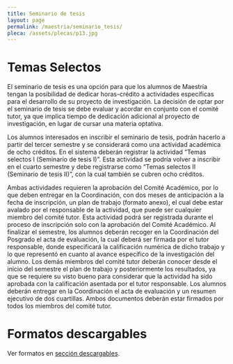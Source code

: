 ```yaml
---
title: Seminario de tesis
layout: page
permalink: /maestria/seminario_tesis/
pleca: /assets/plecas/p13.jpg
---
```


# Temas Selectos


El seminario de tesis es una opción para que los alumnos de Maestría
tengan la posibilidad de dedicar horas-crédito a actividades específicas 
para el desarrollo de su proyecto de investigación. La decisión de optar 
por el seminario de tesis se debe evaluar y acordar en conjunto con el
comité tutor, ya que implica tiempo de dedicación adicional al proyecto 
de investigación, en lugar de cursar una materia optativa. 

Los alumnos interesados en inscribir el seminario de tesis, podrán
hacerlo a partir del tercer semestre y se considerará como una
actividad académica de ocho créditos. En el sistema deberán registrar
la actividad “Temas selectos I (Seminario de tesis I)”. Esta actividad
se podría volver a inscribir en el cuarto semestre y debe registrarse
como “Temas selectos II (Seminario de tesis II)”, con la cual también
se cubren ocho créditos.

Ambas actividades requieren la aprobación del Comité Académico, por lo
que deben entregar en la Coordinación, con dos meses de anticipación a
la fecha de inscripción, un plan de trabajo (formato anexo), el cual
debe estar avalado por el responsable de la actividad, que puede ser
cualquier miembro del comité tutor. Esta actividad podrá ser
registrada durante el proceso de inscripción solo con la aprobación
del Comité Académico. Al finalizar el semestre, los alumnos deberán
recoger en la Coordinación del Posgrado el acta de evaluación, la cual
deberá ser firmada por el tutor responsable, donde especificará la
calificación numérica de dicho trabajo y lo que representó en cuanto
al avance específico de la investigación del alumno. Los demás
miembros del comité tutor deberán conocer desde el inicio del semestre
el plan de trabajo y posteriormente los resultados, ya que se requiere
su visto bueno para considerar que la actividad ha sido aprobada con
la calificación asentada por el tutor responsable. Los alumnos deberán
entregar en la Coordinación el acta de evaluación y un resumen
ejecutivo de dos cuartillas. Ambos documentos deberán estar firmados
por todos los miembros del comité tutor.

# Formatos descargables 

Ver formatos en [sección descargables](/maestria/descargables/).

 
